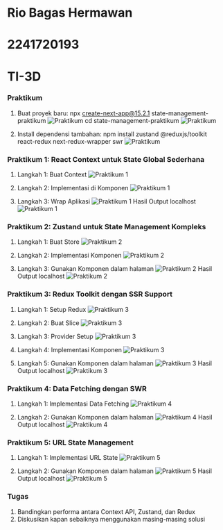 # Rio Bagas Hermawan
# 2241720193
# TI-3D

### Praktikum
1.	Buat proyek baru:
npx create-next-app@15.2.1 state-management-praktikum
![Praktikum](./images/prak0-1.png)
cd state-management-praktikum
![Praktikum](./images/prak0-2.png)

2.	Install dependensi tambahan:
npm install zustand @reduxjs/toolkit react-redux next-redux-wrapper swr
![Praktikum](./images/prak0-3.png)

### Praktikum 1: React Context untuk State Global Sederhana
1. Langkah 1: Buat Context
![Praktikum 1](./images/prak1-1.png)
 
2. Langkah 2: Implementasi di Komponen
![Praktikum 1](./images/prak1-2.png)
 
3. Langkah 3: Wrap Aplikasi
![Praktikum 1](./images/prak1-3.png)
Hasil Output localhost
![Praktikum 1](./images/prak1-4.png)
 

 

### Praktikum 2: Zustand untuk State Management Kompleks
1. Langkah 1: Buat Store
![Praktikum 2](./images/prak2-1.png)
 
2. Langkah 2: Implementasi Komponen
![Praktikum 2](./images/prak2-2.png)
 
3. Langkah 3: Gunakan Komponen dalam halaman
![Praktikum 2](./images/prak2-3.png)
Hasil Output localhost
![Praktikum 2](./images/prak2-4.png)
 
 
### Praktikum 3: Redux Toolkit dengan SSR Support
1. Langkah 1: Setup Redux
![Praktikum 3](./images/prak3-1.png)
 
2. Langkah 2: Buat Slice
![Praktikum 3](./images/prak3-2.png)

3. Langkah 3: Provider Setup
![Praktikum 3](./images/prak3-3.png)

4. Langkah 4: Implementasi Komponen
![Praktikum 3](./images/prak3-4.png)

5. Langkah 5: Gunakan Komponen dalam halaman
![Praktikum 3](./images/prak3-5.png)
Hasil Output localhost
![Praktikum 3](./images/prak3-6.png) 
 
### Praktikum 4: Data Fetching dengan SWR
1. Langkah 1: Implementasi Data Fetching
![Praktikum 4](./images/prak4-1.png) 
 
2. Langkah 2: Gunakan Komponen dalam halaman
![Praktikum 4](./images/prak4-2.png)
Hasil Output localhost
![Praktikum 4](./images/prak4-3.png)
 
### Praktikum 5: URL State Management
1. Langkah 1: Implementasi URL State
![Praktikum 5](./images/prak5-1.png)

2. Langkah 2: Gunakan Komponen dalam halaman
![Praktikum 5](./images/prak5-2.png)
Hasil Output localhost
![Praktikum 5](./images/prak5-3.png)

 
### Tugas
1.	Bandingkan performa antara Context API, Zustand, dan Redux
2.	Diskusikan kapan sebaiknya menggunakan masing-masing solusi
